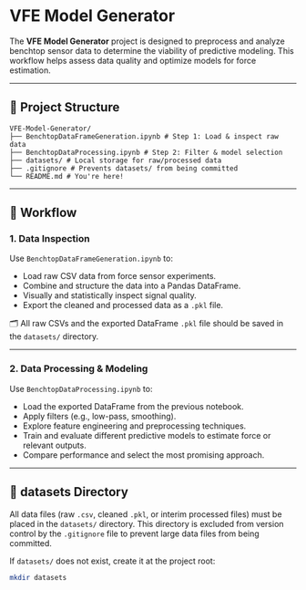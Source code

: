 # VFE Model Generator

The **VFE Model Generator** project is designed to preprocess and analyze benchtop sensor data to determine the viability of predictive modeling. This workflow helps assess data quality and optimize models for force estimation.

---

## 📁 Project Structure
```
VFE-Model-Generator/
├── BenchtopDataFrameGeneration.ipynb # Step 1: Load & inspect raw data
├── BenchtopDataProcessing.ipynb # Step 2: Filter & model selection
├── datasets/ # Local storage for raw/processed data
├── .gitignore # Prevents datasets/ from being committed
└── README.md # You're here!
```

---

## 🚀 Workflow

### 1. **Data Inspection**
Use `BenchtopDataFrameGeneration.ipynb` to:
- Load raw CSV data from force sensor experiments.
- Combine and structure the data into a Pandas DataFrame.
- Visually and statistically inspect signal quality.
- Export the cleaned and processed data as a `.pkl` file.

🗂️ All raw CSVs and the exported DataFrame `.pkl` file should be saved in the `datasets/` directory.

---

### 2. **Data Processing & Modeling**
Use `BenchtopDataProcessing.ipynb` to:
- Load the exported DataFrame from the previous notebook.
- Apply filters (e.g., low-pass, smoothing).
- Explore feature engineering and preprocessing techniques.
- Train and evaluate different predictive models to estimate force or relevant outputs.
- Compare performance and select the most promising approach.

---

## 📂 datasets Directory

All data files (raw `.csv`, cleaned `.pkl`, or interim processed files) must be placed in the `datasets/` directory. This directory is excluded from version control by the `.gitignore` file to prevent large data files from being committed.

If `datasets/` does not exist, create it at the project root:

```bash
mkdir datasets

